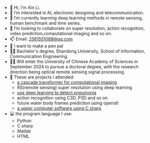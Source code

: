 - 👋 Hi, I’m Xin Li.
- 👀 I’m interested in AI, electronic designing and telecommunication.
- 🌱 I’m currently learning deep learning methods in remote sensing, human benchmark and time series.
- 💞️ I’m looking to collaborate on super resolution, action recognition, video prediction,computational imaging and so on.
- 📫 Email: 2561551088@qq.com
- 📨 I want to make a pen pal
- :man_student: Bachelor's degree, Shandong University, School of Information, Communication Engineering.
- :man_technologist: Will enter the University of Chinese Academy of Sciences in September 2024 to pursue a doctoral degree, with the research direction being optical remote sensing signal processing.
- 📄 These are projects I attended:
  * [a cascade transformer for computational imaging](https://www.sciencedirect.com/science/article/pii/S1566253524001866)
  * RS(remote sensing) super resolution using deep learning
  * [use deep learning to detect pneumonia](https://github.com/lixin2002cn/upper-computer)
  * action recognition using C3D, P3D and so on
  * future water body frames prediction using openstl
  * [a upper computer software using C sharp](https://github.com/lixin2002cn/upper-computer)
- :computer: the program language I use:
  * Python
  * C sharp
  * Matlab
  * HTML

<!---
lixin2002cn/lixin2002cn is a ✨ special ✨ repository because its `README.md` (this file) appears on your GitHub profile.
You can click the Preview link to take a look at your changes.
--->

